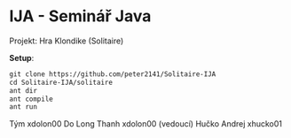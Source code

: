 # IJA - Seminář Java
Projekt: Hra Klondike (Solitaire)

**Setup**:
~~~txt
git clone https://github.com/peter2141/Solitaire-IJA
cd Solitaire-IJA/solitaire
ant dir
ant compile
ant run
~~~

Tým xdolon00
Do Long Thanh	xdolon00 (vedoucí)
Hučko Andrej	xhucko01
